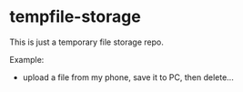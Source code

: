 # tempfile-storage
This is just a temporary file storage repo.

Example: 
- upload a file from my phone, save it to PC, then delete...
